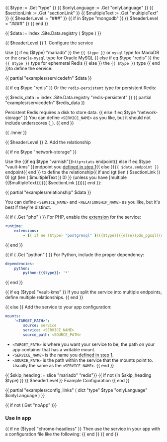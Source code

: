 <!-- Name the parameters -->
{{ $type := .Get "type" }}
{{ $onlyLanguage := .Get "onlyLanguage" }}
{{ $sectionLink := .Get "sectionLink" }} <!-- The section of the page with more detail. -->
{{ $multipleText := .Get "multipleText" }} <!-- What the explicit endpoints define (what is multiple). -->
{{ $headerLevel := "###" }}
{{ if in $type "mongodb" }}
  {{ $headerLevel = "####" }}
{{ end }}

<!-- Get registry data for the service type. -->

{{ $data := index .Site.Data.registry ( $type ) }}

{{ $headerLevel }} 1. Configure the service

<!-- Clarify the `type` that should be used. -->
<!-- mysql.md is special, so change the sentence slightly to show all `type`s for the single endpoint. -->
Use {{ if eq ($type) "mariadb" }}
  the `{{ $type }}` or `mysql` type for MariaDB or the `oracle-mysql` type for Oracle MySQL
  {{ else if eq $type "redis" }}
  the `{{ $type }}` type for ephemeral Redis
  {{ else }}
  the `{{ $type }}` type
  {{ end }}to define the service:

<!-- Create an example services.yaml file from data in the registry. -->
{{ partial "examples/servicedefn" $data }}

{{ if eq $type "redis" }}
Or the `redis-persistent` type for persistent Redis:

  {{ $redis_data := index .Site.Data.registry "redis-persistent" }}
  {{ partial "examples/servicedefn" $redis_data }}

Persistent Redis requires a disk to store data.
{{ else if eq $type "network-storage" }}
You can define `<SERVICE_NAME>` as you like, but it should not include underscores (`_`).
{{ end }}

<!-- Extra text to explain service configuration -->
{{ .Inner }}

{{ $headerLevel }} 2. Add the relationship

<!-- Network storage services are different and handled below -->
{{ if ne $type "network-storage" }}
<!-- Clarify the endpoint that should be used. -->
<!-- If a link and text have been set, adds exception that directs users to the subsection that describes explicit endpoints. -->
<!-- The check for Varnish is a hack to get around the escaping of the + sign -->
Use the {{if eq $type "varnish"}}`http+stats` endpoint{{ else if eq $type "vault-kms" }}endpoint
you [defined in step 1](#1-configure-the-service){{ else }}`{{ $data.endpoint }}` endpoint{{ end }}
to define the relationship{{ if and (gt (len ( $sectionLink )) 0) (gt (len ( $multipleText )) 0) }}
(unless you have [multiple {{$multipleText}}]({{ $sectionLink }})){{ end }}:

<!-- Create a dummy example `relationships` block from the registry's example naming in `.docs` -->
{{ partial "examples/relationship" $data }}

<!-- Adds a note about naming conventions between relationship and service names. Keep em unique. -->
You can define `<SERVICE_NAME>` and `<RELATIONSHIP_NAME>` as you like, but it's best if they're distinct.

<!-- For services with a PHP extension -->
{{ if ( .Get "php" ) }}
For PHP, enable the [extension](/languages/php/extensions.html) for the service:

```yaml {location=".platform.app.yaml"}
runtime:
    extensions:
        - {{ if ne ($type) "postgresql" }}{{$type}}{{else}}pdo_pgsql{{end}}
```
{{ end }}

<!-- For services with a Python extension -->
{{ if ( .Get "python" ) }}
For Python, include the proper dependency:

```yaml {location=".platform.app.yaml"}
dependencies:
    python:
        python-{{$type}}: '*'
```
{{ end }}

<!-- Add explanation for the Vault service -->
{{ if eq ($type) "vault-kms" }}
If you split the service into multiple endpoints, define multiple relationships.
{{ end }}

<!-- Describe app configuration for network storage services -->
{{ else }}
Add the service to your app configuration:

```yaml {location=services.yaml}
mounts:
    '<TARGET_PATH>':
        source: service
        service: <SERVICE_NAME>
        source_path: <SOURCE_PATH>
```

* `<TARGET_PATH>` is where you want your service to be, the path on your app container that has a writable mount.
* `<SERVICE_NAME>` is the name you [defined in step 1](#1-configure-the-service).
* `<SOURCE_PATH>` is the path within the service that the mounts point to.
  Usually the same as the `<SERVICE_NAME>`.
{{ end }}

<!-- Add example heading for all but MariaDB/Oracle MySQL and Redis, which need two -->
{{ $skip_heading := slice "mariadb" "redis"}}
{{ if not (in $skip_heading $type) }}
{{ $headerLevel }} Example Configuration
{{ end }}

{{ partial "examples/config_links" ( dict "type" $type "onlyLanguage" $onlyLanguage ) }}

<!-- Turn this section off for ones in Guides that continue differently-->
{{ if not (.Get "noApp" )}}
### Use in app

<!-- Don't add use in app intro to Headless Chrome, which has different content -->
{{ if ne ($type) "chrome-headless" }}
Then use the service in your app with a configuration file like the following:
{{ end }}
{{ end }}
